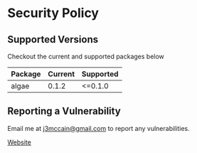 # Security Policy

## Supported Versions

Checkout the current and supported packages below

| Package | Current | Supported |
|---------|---------|-----------|
| algae   | 0.1.2   | <=0.1.0   |

## Reporting a Vulnerability

Email me at j3mccain@gmail.com to report any vulnerabilities.

[Website](https://pzzld.eth.link/)